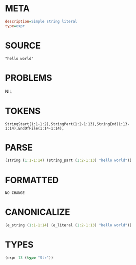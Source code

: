 # META
~~~ini
description=Simple string literal
type=expr
~~~
# SOURCE
~~~roc
"hello world"
~~~
# PROBLEMS
NIL
# TOKENS
~~~zig
StringStart(1:1-1:2),StringPart(1:2-1:13),StringEnd(1:13-1:14),EndOfFile(1:14-1:14),
~~~
# PARSE
~~~clojure
(string (1:1-1:14) (string_part (1:2-1:13) "hello world"))
~~~
# FORMATTED
~~~roc
NO CHANGE
~~~
# CANONICALIZE
~~~clojure
(e_string (1:1-1:14) (e_literal (1:2-1:13) "hello world"))
~~~
# TYPES
~~~clojure
(expr 13 (type "Str"))
~~~